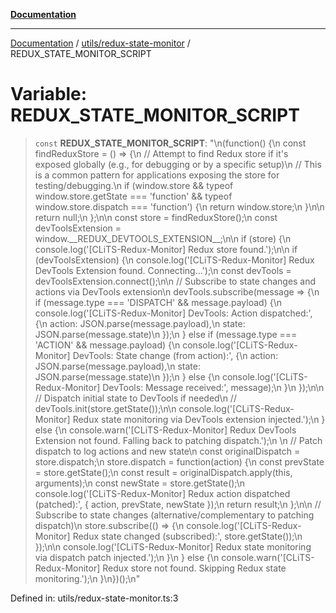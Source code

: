 [**Documentation**](../../../README.md)

***

[Documentation](../../../README.md) / [utils/redux-state-monitor](../README.md) / REDUX\_STATE\_MONITOR\_SCRIPT

# Variable: REDUX\_STATE\_MONITOR\_SCRIPT

> `const` **REDUX\_STATE\_MONITOR\_SCRIPT**: "\n(function() \{\n  const findReduxStore = () =\> \{\n    // Attempt to find Redux store if it's exposed globally (e.g., for debugging or by a specific setup)\n    // This is a common pattern for applications exposing the store for testing/debugging.\n    if (window.store && typeof window.store.getState === 'function' && typeof window.store.dispatch === 'function') \{\n      return window.store;\n    \}\n\n    return null;\n  \};\n\n  const store = findReduxStore();\n  const devToolsExtension = window.\_\_REDUX\_DEVTOOLS\_EXTENSION\_\_;\n\n  if (store) \{\n    console.log('\[CLiTS-Redux-Monitor\] Redux store found.');\n\n    if (devToolsExtension) \{\n      console.log('\[CLiTS-Redux-Monitor\] Redux DevTools Extension found. Connecting...');\n      const devTools = devToolsExtension.connect();\n\n      // Subscribe to state changes and actions via DevTools extension\n      devTools.subscribe(message =\> \{\n        if (message.type === 'DISPATCH' && message.payload) \{\n          console.log('\[CLiTS-Redux-Monitor\] DevTools: Action dispatched:', \{\n            action: JSON.parse(message.payload),\n            state: JSON.parse(message.state)\n          \});\n        \} else if (message.type === 'ACTION' && message.payload) \{\n          console.log('\[CLiTS-Redux-Monitor\] DevTools: State change (from action):', \{\n            action: JSON.parse(message.payload),\n            state: JSON.parse(message.state)\n          \});\n        \} else \{\n          console.log('\[CLiTS-Redux-Monitor\] DevTools: Message received:', message);\n        \}\n      \});\n\n      // Dispatch initial state to DevTools if needed\n      // devTools.init(store.getState());\n\n      console.log('\[CLiTS-Redux-Monitor\] Redux state monitoring via DevTools extension injected.');\n    \} else \{\n      console.warn('\[CLiTS-Redux-Monitor\] Redux DevTools Extension not found. Falling back to patching dispatch.');\n      \n      // Patch dispatch to log actions and new state\n      const originalDispatch = store.dispatch;\n      store.dispatch = function(action) \{\n        const prevState = store.getState();\n        const result = originalDispatch.apply(this, arguments);\n        const newState = store.getState();\n        console.log('\[CLiTS-Redux-Monitor\] Redux action dispatched (patched):', \{ action, prevState, newState \});\n        return result;\n      \};\n\n      // Subscribe to state changes (alternative/complementary to patching dispatch)\n      store.subscribe(() =\> \{\n        console.log('\[CLiTS-Redux-Monitor\] Redux state changed (subscribed):', store.getState());\n      \});\n\n      console.log('\[CLiTS-Redux-Monitor\] Redux state monitoring via dispatch patch injected.');\n    \}\n  \} else \{\n    console.warn('\[CLiTS-Redux-Monitor\] Redux store not found. Skipping Redux state monitoring.');\n  \}\n\})();\n"

Defined in: utils/redux-state-monitor.ts:3
